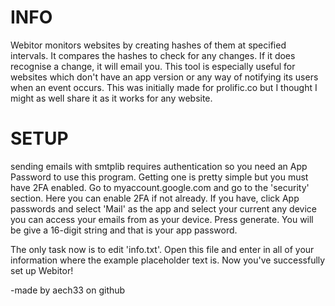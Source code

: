 # INFO
Webitor monitors websites by creating hashes of them at specified intervals. It compares the 
hashes to check for any changes. If it does recognise a change, it will email you. This tool
is especially useful for websites which don't have an app version or any way of notifying its
users when an event occurs. This was initially made for prolific.co but I thought I might as
well share it as it works for any website.


# SETUP
sending emails with smtplib requires authentication so you need an App Password to use this
program. Getting one is pretty simple but you must have 2FA enabled. Go to myaccount.google.com
and go to the 'security' section. Here you can enable 2FA if not already. If you have, click
App passwords and select 'Mail' as the app and select your current any device you can access
your emails from as your device. Press generate. You will be give a 16-digit string and that
is your app password.

The only task now is to edit 'info.txt'. Open this file and enter in all of your information
where the example placeholder text is. Now you've successfully set up Webitor!

-made by aech33 on github